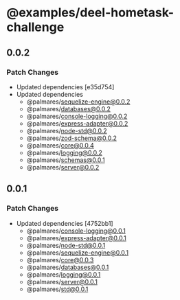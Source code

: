 # @examples/deel-hometask-challenge

## 0.0.2

### Patch Changes

- Updated dependencies [e35d754]
- Updated dependencies
  - @palmares/sequelize-engine@0.0.2
  - @palmares/databases@0.0.2
  - @palmares/console-logging@0.0.2
  - @palmares/express-adapter@0.0.2
  - @palmares/node-std@0.0.2
  - @palmares/zod-schema@0.0.2
  - @palmares/core@0.0.4
  - @palmares/logging@0.0.2
  - @palmares/schemas@0.0.1
  - @palmares/server@0.0.2

## 0.0.1

### Patch Changes

- Updated dependencies [4752bb1]
  - @palmares/console-logging@0.0.1
  - @palmares/express-adapter@0.0.1
  - @palmares/node-std@0.0.1
  - @palmares/sequelize-engine@0.0.1
  - @palmares/core@0.0.3
  - @palmares/databases@0.0.1
  - @palmares/logging@0.0.1
  - @palmares/server@0.0.1
  - @palmares/std@0.0.1
